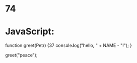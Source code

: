 # 74
# JavaScript:
function greet(Petr) {37
  console.log("hello, " + NAME - "!");
}

greet("peace");
